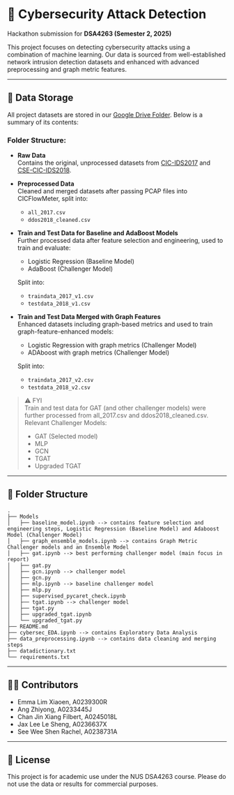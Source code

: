 # 🔐 Cybersecurity Attack Detection

Hackathon submission for **DSA4263 (Semester 2, 2025)**

This project focuses on detecting cybersecurity attacks using a combination of machine learning. Our data is sourced from well-established network intrusion detection datasets and enhanced with advanced preprocessing and graph metric features.

---

## 📁 Data Storage

All project datasets are stored in our [Google Drive Folder](https://drive.google.com/drive/folders/1IheCLjHlpWdNMZjccHZ7TaC7ZsoRBEwg?usp=sharing). Below is a summary of its contents:

### Folder Structure:

- **Raw Data**  
  Contains the original, unprocessed datasets from [CIC-IDS2017](https://www.unb.ca/cic/datasets/ids-2017.html) and [CSE-CIC-IDS2018](https://www.unb.ca/cic/datasets/ids-2018.html).

- **Preprocessed Data**  
  Cleaned and merged datasets after passing PCAP files into CICFlowMeter, split into:
  - `all_2017.csv`
  - `ddos2018_cleaned.csv`

- **Train and Test Data for Baseline and AdaBoost Models**  
  Further processed data after feature selection and engineering, used to train and evaluate:
  - Logistic Regression (Baseline Model)
  - AdaBoost (Challenger Model)
  
  Split into: 
  - `traindata_2017_v1.csv`
  - `testdata_2018_v1.csv`


- **Train and Test Data Merged with Graph Features**  
  Enhanced datasets including graph-based metrics and used to train graph-feature-enhanced models: 
  - Logistic Regression with graph metrics (Challenger Model)
  - ADAboost with graph metrics (Challenger Model)
  
  Split into: 
  - `traindata_2017_v2.csv`
  - `testdata_2018_v2.csv`


> ⚠️ FYI  
> Train and test data for GAT (and other challenger models) were further processed from all_2017.csv and ddos2018_cleaned.csv. 
> Relevant Challenger Models: 
> - GAT (Selected model)  
> - MLP  
> - GCN  
> - TGAT  
> - Upgraded TGAT

---
## 📁 Folder Structure 

```
.
├── Models
│   ├── baseline_model.ipynb --> contains feature selection and engineering steps, Logistic Regression (Baseline Model) and Adaboost Model (Challenger Model)
│   ├── graph_ensemble_models.ipynb --> contains Graph Metric Challenger models and an Ensemble Model
│   ├── gat.ipynb --> best performing challenger model (main focus in report)
│   ├── gat.py
│   ├── gcn.ipynb --> challenger model
│   ├── gcn.py
│   ├── mlp.ipynb --> baseline challenger model
│   ├── mlp.py
│   ├── supervised_pycaret_check.ipynb
│   ├── tgat.ipynb --> challenger model
│   ├── tgat.py
│   ├── upgraded_tgat.ipynb
│   └── upgraded_tgat.py
├── README.md
├── cybersec_EDA.ipynb --> contains Exploratory Data Analysis
├── data_preprocessing.ipynb --> contains data cleaning and merging steps
├── datadictionary.txt
└── requirements.txt

```

---

## 👩‍💻 Contributors

- Emma Lim Xiaoen, A0239300R
- Ang Zhiyong, A0233445J
- Chan Jin Xiang Filbert, A0245018L
- Jax Lee Le Sheng, A0236637X
- See Wee Shen Rachel, A0238731A

---

## 📌 License
This project is for academic use under the NUS DSA4263 course. Please do not use the data or results for commercial purposes.

